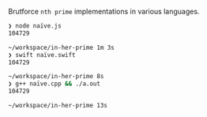 Brutforce `nth prime` implementations in various languages.

```bash
❯ node naïve.js
104729

~/workspace/in-her-prime 1m 3s
❯ swift naïve.swift
104729

~/workspace/in-her-prime 8s
❯ g++ naïve.cpp && ./a.out
104729

~/workspace/in-her-prime 13s
```
